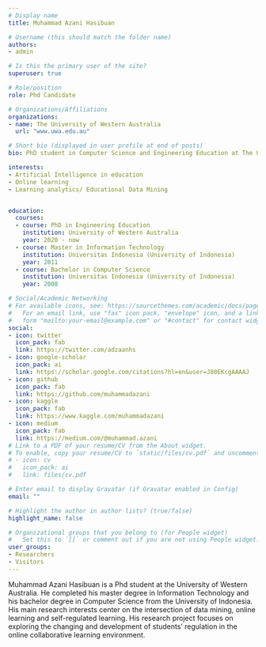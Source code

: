 ```yaml
---
# Display name
title: Muhammad Azani Hasibuan

# Username (this should match the folder name)
authors:
- admin

# Is this the primary user of the site?
superuser: true

# Role/position
role: Phd Candidate

# Organizations/Affiliations
organizations:
- name: The University of Western Australia
  url: "www.uwa.edu.au"

# Short bio (displayed in user profile at end of posts)
bio: PhD student in Computer Science and Engineering Education at The University of Western Australia

interests:
- Artificial Intelligence in education
- Online learning
- Learning analytics/ Educational Data Mining


education:
  courses:
  - course: PhD in Engineering Education
    institution: University of Western Australia
    year: 2020 - now
  - course: Master in Information Technology
    institution: Universitas Indonesia (University of Indonesia)
    year: 2011
  - course: Bachelor in Computer Science
    institution: Universitas Indonesia (University of Indonesia)
    year: 2008

# Social/Academic Networking
# For available icons, see: https://sourcethemes.com/academic/docs/page-builder/#icons
#   For an email link, use "fas" icon pack, "envelope" icon, and a link in the
#   form "mailto:your-email@example.com" or "#contact" for contact widget.
social:
- icon: twitter
  icon_pack: fab
  link: https://twitter.com/adzaanhs
- icon: google-scholar
  icon_pack: ai
  link: https://scholar.google.com/citations?hl=en&user=J80EKcgAAAAJ
- icon: github
  icon_pack: fab
  link: https://github.com/muhammadazani
- icon: kaggle
  icon_pack: fab
  link: https://www.kaggle.com/muhammadazani
- icon: medium
  icon_pack: fab
  link: https://medium.com/@muhammad.azani
# Link to a PDF of your resume/CV from the About widget.
# To enable, copy your resume/CV to `static/files/cv.pdf` and uncomment the lines below.
# - icon: cv
#   icon_pack: ai
#   link: files/cv.pdf

# Enter email to display Gravatar (if Gravatar enabled in Config)
email: ""

# Highlight the author in author lists? (true/false)
highlight_name: false

# Organizational groups that you belong to (for People widget)
#   Set this to `[]` or comment out if you are not using People widget.
user_groups:
- Researchers
- Visitors
---
```

Muhammad Azani Hasibuan is a Phd student at the University of Western Australia. He completed his master degree in Information Technology and his bachelor degree in Computer Science from the University of Indonesia. His main research interests center on the intersection of data mining, online learning and self-regulated learning. His research project focuses on exploring the changing and development of students’ regulation in the online collaborative learning environment.
